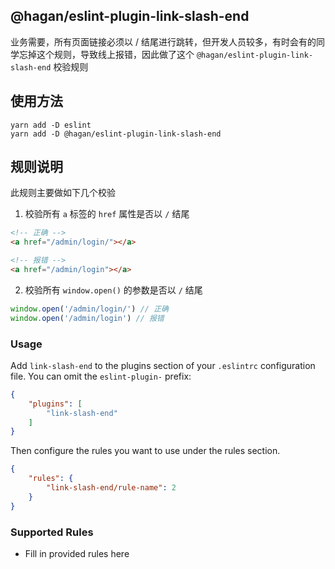 ## @hagan/eslint-plugin-link-slash-end

业务需要，所有页面链接必须以 / 结尾进行跳转，但开发人员较多，有时会有的同学忘掉这个规则，导致线上报错，因此做了这个 `@hagan/eslint-plugin-link-slash-end` 校验规则

## 使用方法

```shell
yarn add -D eslint
yarn add -D @hagan/eslint-plugin-link-slash-end
```


## 规则说明

此规则主要做如下几个校验

1. 校验所有 `a` 标签的 `href` 属性是否以 `/` 结尾

```html
<!-- 正确 -->
<a href="/admin/login/"></a>

<!-- 报错 -->
<a href="/admin/login"></a>
```

2. 校验所有 `window.open()` 的参数是否以 `/` 结尾

```js
window.open('/admin/login/') // 正确
window.open('/admin/login') // 报错
```

### Usage

Add `link-slash-end` to the plugins section of your `.eslintrc` configuration file. You can omit the `eslint-plugin-` prefix:

```json
{
    "plugins": [
        "link-slash-end"
    ]
}
```


Then configure the rules you want to use under the rules section.

```json
{
    "rules": {
        "link-slash-end/rule-name": 2
    }
}
```

### Supported Rules

* Fill in provided rules here


